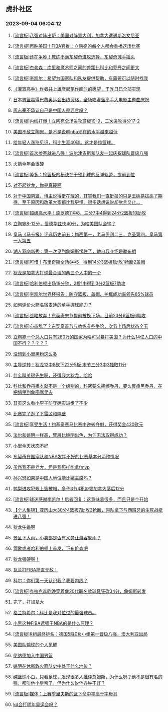 ## 虎扑社区 
### 2023-09-04 06:04:12

1. [[流言板]八强对阵出炉：美国对阵意大利，加拿大遭遇斯洛文尼亚](https://bbs.hupu.com/61977967.html)

2. [[流言板]再胜美国！FIBA官推：立陶宛的每个人都会重播这场比赛](https://bbs.hupu.com/61977316.html)

3. [[流言板]还在争吵！教练不满东契奇进攻选择，东契奇摊手摇头](https://bbs.hupu.com/61974601.html)

4. [[流言板]杰弗森：库里和魔术师之间的差距比科比和乔丹之间更大](https://bbs.hupu.com/61972377.html)

5. [[流言板]李凯尔：希望为国家队和队友提供帮助，有需要可以随时找我](https://bbs.hupu.com/61968302.html)

6. [《灌篮高手》作者井上雄彦起笔作画时的愿望，于昨日已全部实现](https://bbs.hupu.com/61969379.html)

7. [日本男篮赢得巴黎奥运会出线资格，全场唱灌篮高手大电影主题曲庆祝](https://bbs.hupu.com/61971110.html)

8. [周志豪不承认自己是中国人是谣言吗？](https://bbs.hupu.com/61980599.html)

9. [[流言板]内线打爆！立陶宛全场进攻篮板19-9，二次进攻得分17-2](https://bbs.hupu.com/61977102.html)

10. [美国不敌立陶宛，是不是说明nba现在的水平越来越低](https://bbs.hupu.com/61976386.html)

11. [给年轻人涨涨见识，科比生涯40球。这才是纯篮球。](https://bbs.hupu.com/61976025.html)

12. [[流言板]首次参赛就进八强！波尔津吉斯和队友一起庆祝球队晋级八强](https://bbs.hupu.com/61974229.html)

13. [火箭今年会很硬](https://bbs.hupu.com/61978019.html)

14. [[流言板]隆多：抢篮板的秘诀在于预判球的反弹轨迹，提前到位](https://bbs.hupu.com/61975411.html)

15. [对不起狄龙，你是真硬啊](https://bbs.hupu.com/61979469.html)

16. [对于中国男篮，博主说得挺在理的，其实我们一直挺菜的只是王姚易拔高了期待。至于原因和改革大家都比我更懂。很多话想说说却欲言又止。。](https://bbs.hupu.com/61969775.html)

17. [[流言板]超级高水平！施罗德11中8，三分7中4得到24分2篮板10助攻](https://bbs.hupu.com/61975170.html)

18. [立陶宛8-12分，爱德华兹快40分，为啥美国队会输？](https://bbs.hupu.com/61976706.html)

19. [皇马《马卡报》评选历史前五：梅西第一，老马贝利二三，克圣第四，皇马第一人第五](https://bbs.hupu.com/61974298.html)

20. [湖人双向新秀：第一次见到詹姆斯愣住了，他自我介绍是勒布朗](https://bbs.hupu.com/61972657.html)

21. [[流言板]可惜！布里奇斯全场8中5，得到14分3篮板1助攻1抢断2盖帽](https://bbs.hupu.com/61976874.html)

22. [狄龙是加拿大打球最合理的两三个人中的一个](https://bbs.hupu.com/61977399.html)

23. [[流言板]哈利伯顿出场19分钟，2投1中得到3分2篮板7助攻](https://bbs.hupu.com/61977395.html)

24. [[流言板]李凯尔世界杯报告：防守篮板、盖帽、护框成功率领先85%球员](https://bbs.hupu.com/61968820.html)

25. [如何评价火箭名宿麦迪的单手握球能力？](https://bbs.hupu.com/61974247.html)

26. [[流言板]战略放弃！东契奇末节提前被换下场，目前23分6篮板6助攻](https://bbs.hupu.com/61975048.html)

27. [[流言板]心态乱了？东契奇首节与教练有些争论，次节上场后状态全无](https://bbs.hupu.com/61974498.html)

28. [立陶宛一个总人口只有280万的国家为啥可以暴打美国？为什么14亿人口的中国不行？？？？？](https://bbs.hupu.com/61975521.html)

29. [没想到小里黑粉这么多](https://bbs.hupu.com/61978006.html)

30. [主导逆转！狄龙12中8砍下22分5板 末节三分3中3独取11分](https://bbs.hupu.com/61977639.html)

31. [什么叫关键先生啊，还得我大狄龙，哈哈](https://bbs.hupu.com/61977692.html)

32. [科比和乔丹根本就不是一个级别的，科密要么捆绑乔丹，要么反串黑乔丹，在把锅甩到詹密哪里去](https://bbs.hupu.com/61980100.html)

33. [其实这么看小李子防守确实进步了不少](https://bbs.hupu.com/61980123.html)

34. [比赛完了逛了下雷区和隔壁](https://bbs.hupu.com/61978285.html)

35. [[流言板]享受生活！约基奇赛马比赛中逆转夺魁，获得奖金430欧元](https://bbs.hupu.com/61969869.html)

36. [法尔和姚明一样高，臂展比姚明出色，为何无法取得成功？](https://bbs.hupu.com/61975982.html)

37. [小里今天状态不好](https://bbs.hupu.com/61976117.html)

38. [东契奇在国家队和NBA发挥不好的比赛基本分两种情况](https://bbs.hupu.com/61978284.html)

39. [虽然我不是老大，但是我照样能拿fmvp](https://bbs.hupu.com/61972854.html)

40. [孙兴慜如果是中国人地位能比姚主席吗？](https://bbs.hupu.com/61973938.html)

41. [鸭梨进攻犯规上篮被帽，多子3节4犯带领加拿大落后12分](https://bbs.hupu.com/61977143.html)

42. [[流言板]球迷感谢李凯尔！后者回复：这意味着很多，而且只是个开始](https://bbs.hupu.com/61970294.html)

43. [【个人集锦】亚历山大30分4篮板7助攻3抢断，带队拿下与西班牙的生死战挺进八强！](https://bbs.hupu.com/61978431.html)

44. [狄龙牛逼啊](https://bbs.hupu.com/61977633.html)

45. [景区下大雨，小卖部是否有义务让游客躲雨？](https://bbs.hupu.com/61979314.html)

46. [莺歌或者哈利伯顿上首发，下布伦森吧](https://bbs.hupu.com/61978688.html)

47. [狄龙强硬啊！](https://bbs.hupu.com/61976870.html)

48. [瓦兰打FIBA简直无敌！](https://bbs.hupu.com/61975597.html)

49. [科尔：你们第一天认识我？我要内线？](https://bbs.hupu.com/61979674.html)

50. [[流言板]克拉克森昨晚穿着詹20代联名款球鞋狂砍34分，詹姆斯转发](https://bbs.hupu.com/61967590.html)

51. [完了，打加拿大](https://bbs.hupu.com/61977574.html)

52. [格兰特希尔：科比是我对位过的最强球员。](https://bbs.hupu.com/61972991.html)

53. [小黑这种FIBA远强于NBA的是什么原理？](https://bbs.hupu.com/61978458.html)

54. [[流言板]K组最终排名：德国5胜0负小组第一晋级八强，澳大利亚出局](https://bbs.hupu.com/61975421.html)

55. [美国队输球的个人见解](https://bbs.hupu.com/61976983.html)

56. [伦纳德加入中国男篮](https://bbs.hupu.com/61979391.html)

57. [姚明在休斯敦火箭队史中处于什么地位？](https://bbs.hupu.com/61975367.html)

58. [纯篮球小白，只看足球，发现很多人批评詹姆斯，为什么呀？他不是很有名的嘛，都叫他小皇帝了，但为什么说他各种不好？](https://bbs.hupu.com/61979291.html)

59. [[流言板]媒体：上赛季里夫斯的篮下命中率高于字母哥](https://bbs.hupu.com/61968373.html)

60. [kd会打明年奥运会吗？](https://bbs.hupu.com/61976992.html)

